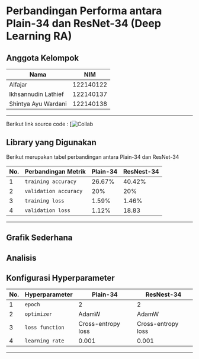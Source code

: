 # Perbandingan Performa antara Plain-34 dan ResNet-34 (Deep Learning RA)

## **Anggota Kelompok**

| **Nama**                    | **NIM**   |
| --------------------------- | --------- | 
| Alfajar                 | 122140122 |
| Ikhsannudin Lathief     | 122140137 |
| Shintya Ayu Wardani     | 122140138 | 
---

Berikut link source code : [![Collab](https://colab.research.google.com/drive/17uu26xLrM-hf8yF04S_icx59O8YLP-5k?usp=sharing)

## **Library yang Digunakan**

Berikut merupakan tabel perbandingan antara Plain-34 dan ResNet-34

| **No.** | **Perbandingan Metrik**         | **Plain-34**  | **ResNest-34** |
|-----|-------------------------------------|---------------|----------------|
| 1   | `training accuracy`                 |     26.67%    |   40.42%       |
| 2   | `validation accuracy`               |     20%       |   20%          |
| 3   | `training loss`                     |     1.59%     |   1.46%        |
| 4   | `validation loss`                   |     1.12%     |   18.83        |
---

## **Grafik Sederhana**

## **Analisis**



## **Konfigurasi Hyperparameter**

| **No.** | **Hyperparameter** | **Plain-34**      | **ResNest-34**   |
|-----|------------------------|-------------------|------------------|
| 1   | `epoch`                |        2          |        2         |
| 2   | `optimizer`            |      AdamW        |      AdamW       |
| 3   | `loss function`        | Cross-entropy loss|Cross-entropy loss|
| 4   | `learning rate`        |       0.001       |      0.001       |
---
